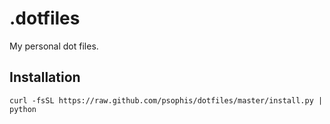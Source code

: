 # .dotfiles

My personal dot files.

## Installation

    curl -fsSL https://raw.github.com/psophis/dotfiles/master/install.py | python

